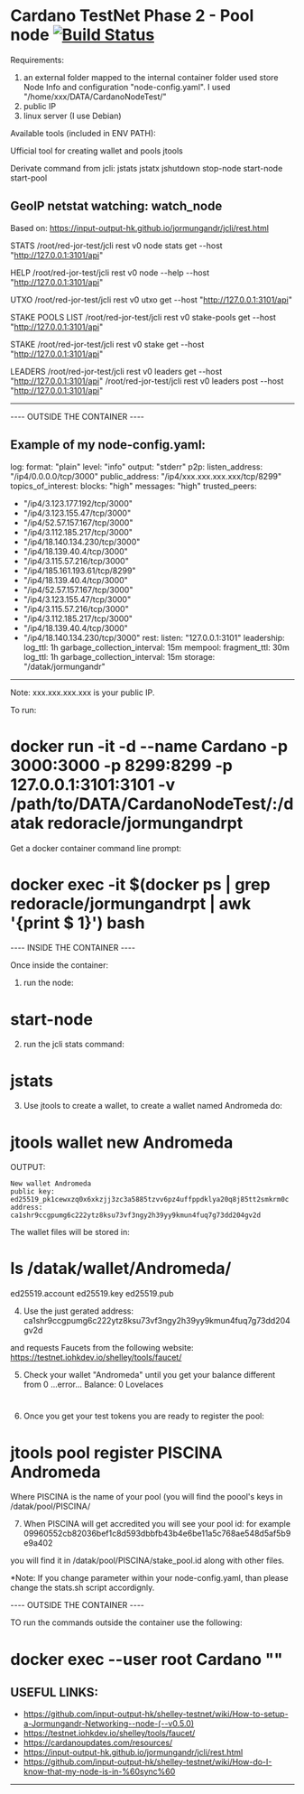 # Cardano TestNet Phase 2 - Pool node [![Build Status](https://travis-ci.org/redoracle/jormungandrpt.svg?branch=master)](https://travis-ci.org/redoracle/jormungandrpt)


Requirements: 

1) an external folder mapped to the internal container folder used store Node Info and configuration "node-config.yaml".
I used "/home/xxx/DATA/CardanoNodeTest/"
2) public IP
3) linux server (I use Debian)


Available tools (included in ENV PATH): 

Ufficial tool for creating wallet and pools
jtools

Derivate command from jcli:
jstats
jstatx
jshutdown
stop-node 
start-node
start-pool
 
GeoIP netstat watching:
watch_node
----------------------------------------------------------------------
Based on: https://input-output-hk.github.io/jormungandr/jcli/rest.html

STATS
/root/red-jor-test/jcli rest v0 node stats get --host "http://127.0.0.1:3101/api"

HELP
/root/red-jor-test/jcli rest v0 node --help --host "http://127.0.0.1:3101/api"

UTXO
/root/red-jor-test/jcli rest v0 utxo get --host "http://127.0.0.1:3101/api"

STAKE POOLS LIST
/root/red-jor-test/jcli rest v0 stake-pools get --host "http://127.0.0.1:3101/api"

STAKE
/root/red-jor-test/jcli rest v0 stake get --host "http://127.0.0.1:3101/api"


LEADERS
/root/red-jor-test/jcli rest v0 leaders get --host "http://127.0.0.1:3101/api"
/root/red-jor-test/jcli rest v0 leaders post --host "http://127.0.0.1:3101/api"

----------------------------------------------------------------------


---- OUTSIDE THE CONTAINER ----


Example of my node-config.yaml:
-----------------------------------------------
log:
  format: "plain"
  level: "info"
  output: "stderr"
p2p:
  listen_address: "/ip4/0.0.0.0/tcp/3000"
  public_address: "/ip4/xxx.xxx.xxx.xxx/tcp/8299"
  topics_of_interest:
    blocks: "high"
    messages: "high"
  trusted_peers:
   - "/ip4/3.123.177.192/tcp/3000"
   - "/ip4/3.123.155.47/tcp/3000"
   - "/ip4/52.57.157.167/tcp/3000"
   - "/ip4/3.112.185.217/tcp/3000"
   - "/ip4/18.140.134.230/tcp/3000"
   - "/ip4/18.139.40.4/tcp/3000"
   - "/ip4/3.115.57.216/tcp/3000"
   - "/ip4/185.161.193.61/tcp/8299"
   - "/ip4/18.139.40.4/tcp/3000"
   - "/ip4/52.57.157.167/tcp/3000"
   - "/ip4/3.123.155.47/tcp/3000"
   - "/ip4/3.115.57.216/tcp/3000"
   - "/ip4/3.112.185.217/tcp/3000"
   - "/ip4/18.139.40.4/tcp/3000"
   - "/ip4/18.140.134.230/tcp/3000"
rest:
  listen: "127.0.0.1:3101"
leadership:
    log_ttl: 1h
    garbage_collection_interval: 15m
mempool:
    fragment_ttl: 30m
    log_ttl: 1h
    garbage_collection_interval: 15m
storage: "/datak/jormungandr"
-----------------------------------------------

Note: xxx.xxx.xxx.xxx is your public IP.

To run:
# docker run -it -d --name Cardano -p 3000:3000 -p 8299:8299 -p 127.0.0.1:3101:3101 -v /path/to/DATA/CardanoNodeTest/:/datak redoracle/jormungandrpt

Get a docker container command line prompt:
# docker exec -it $(docker ps | grep redoracle/jormungandrpt | awk '{print $ 1}') bash

---- INSIDE THE CONTAINER ----

Once inside the container:
1) run the node: 
# start-node

2) run the jcli stats command:
# jstats

3) Use jtools to create a wallet, to create a wallet named Andromeda do:
# jtools  wallet new Andromeda

OUTPUT:
~~~~~~~~~~~~~~~~~~~~~~~~~~~~~~~~~~~~~~~~~~~~~~~~~~~~~~~~~~~~~~~~~~~~~~~~~~~~~~~
New wallet Andromeda
public key: ed25519_pk1cewxzq0x6xkzjj3zc3a5885tzvv6pz4uffppdklya20q8j85tt2smkrm0c
address: ca1shr9ccgpumg6c222ytz8ksu73vf3ngy2h39yy9kmun4fuq7g73dd204gv2d
~~~~~~~~~~~~~~~~~~~~~~~~~~~~~~~~~~~~~~~~~~~~~~~~~~~~~~~~~~~~~~~~~~~~~~~~~~~~~~~

The wallet files will be stored in:

# ls /datak/wallet/Andromeda/
ed25519.account  ed25519.key  ed25519.pub

4) Use the just gerated address:
ca1shr9ccgpumg6c222ytz8ksu73vf3ngy2h39yy9kmun4fuq7g73dd204gv2d

and requests Faucets from the following website:
https://testnet.iohkdev.io/shelley/tools/faucet/

5) Check your wallet "Andromeda" until you get your balance different from 0
...error...
Balance: 0 Lovelaces
# 

6) Once you get your test tokens you are ready to register the pool:
# jtools pool register PISCINA Andromeda

Where PISCINA is the name of your pool (you will find the poool's keys in /datak/pool/PISCINA/

7) When PISCINA will get accredited you will see your pool id:
for example 09960552cb82036bef1c8d593dbbfb43b4e6be11a5c768ae548d5af5b9e9a402

you will find it in /datak/pool/PISCINA/stake_pool.id along with other files.


*Note: If you change parameter within your node-config.yaml, than please change the stats.sh script accordignly.

---- OUTSIDE THE CONTAINER ----

TO run the commands outside the container use the following:
# docker exec --user root  Cardano "<command>"


USEFUL LINKS: 
----------------------------------------------------
* https://github.com/input-output-hk/shelley-testnet/wiki/How-to-setup-a-Jormungandr-Networking--node-(--v0.5.0)
* https://testnet.iohkdev.io/shelley/tools/faucet/
* https://cardanoupdates.com/resources/
* https://input-output-hk.github.io/jormungandr/jcli/rest.html
* https://github.com/input-output-hk/shelley-testnet/wiki/How-do-I-know-that-my-node-is-in-%60sync%60
----------------------------------------------------
